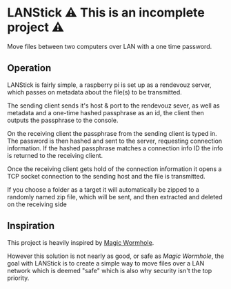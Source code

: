 # LANStick :warning: This is an incomplete project :warning:
Move files between two computers over LAN with a one time password.

## Operation
LANStick is fairly simple, a raspberry pi is set up as a rendevouz server,
which passes on metadata about the file(s) to be transmitted.

The sending client sends it's host & port to the rendevouz sever, as well as
metadata and a one-time hashed passphrase as an id, the client then outputs
the passphrase to the console.

On the receiving client the passphrase from the sending client is typed in.
The password is then hashed and sent to the server, requesting connection information.
If the hashed passphrase matches a connection info ID the info is returned to the receiving client.

Once the receiving client gets hold of the connection information it opens a
TCP socket connection to the sending host and the file is transmitted.

If you choose a folder as a target it will automatically be zipped to a randomly
named zip file, which will be sent, and then extracted and deleted on the receiving side

## Inspiration
This project is heavily inspired by [Magic Wormhole](https://github.com/warner/magic-wormhole).

However this solution is not nearly as good, or safe as *Magic Wormhole*, the goal
with LANStick is to create a simple way to move files over a LAN network which is deemed "safe"
which is also why security isn't the top priority.
